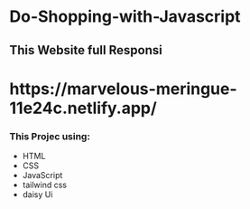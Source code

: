 # Do-Shopping-with-Javascript
<h2>This Website full Responsi</h2>


<h1>https://marvelous-meringue-11e24c.netlify.app/</h1>
<h3>This Projec using:</h3>
<ul>
    <li>HTML</li>
    <li>CSS</li>
    <li>JavaScript</li>
    <li>tailwind css</li>
    <li>daisy Ui</li>
</ul>
